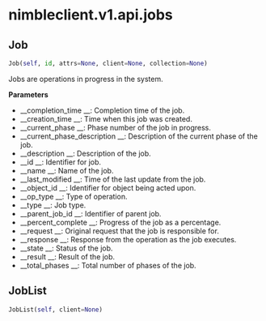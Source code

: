 
# nimbleclient.v1.api.jobs


## Job
```python
Job(self, id, attrs=None, client=None, collection=None)
```
Jobs are operations in progress in the system.

__Parameters__

- __completion_time           __: Completion time of the job.
- __creation_time             __: Time when this job was created.
- __current_phase             __: Phase number of the job in progress.
- __current_phase_description __: Description of the current phase of the job.
- __description               __: Description of the job.
- __id                        __: Identifier for job.
- __name                      __: Name of the job.
- __last_modified             __: Time of the last update from the job.
- __object_id                 __: Identifier for object being acted upon.
- __op_type                   __: Type of operation.
- __type                      __: Job type.
- __parent_job_id             __: Identifier of parent job.
- __percent_complete          __: Progress of the job as a percentage.
- __request                   __: Original request that the job is responsible for.
- __response                  __: Response from the operation as the job executes.
- __state                     __: Status of the job.
- __result                    __: Result of the job.
- __total_phases              __: Total number of phases of the job.


## JobList
```python
JobList(self, client=None)
```

